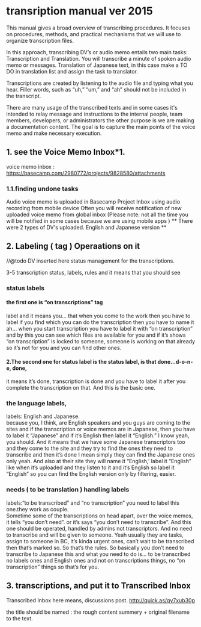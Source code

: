 # transription manual ver 2015

This manual gives a broad overview of transcribing procedures. It focuses on procedures, methods, and practical mechanisms that we will use to organize transcription files.

In this approach, transcribing DV’s or audio memo entails two main tasks: Transcription and Translation.  You will transcribe a minute of spoken audio memo or messages.  Translation of Japanese text, in this case make a TO DO in translation list and assign the task to translator.

Transcriptions are created by listening to the audio file and typing what you hear. Filler words, such as “uh,” “um,” and “ah” should not be included in the transcript. 

There are many usage of the transcribed texts and in some cases it's intended to relay message and instructions to the internal people, team members, developers, or administrators the other purpose is we are making a documentation content. The goal is to capture the main points of the voice memo and make necessary execution.


## 1. see the Voice Memo Inbox*1.
voice memo inbox : 
https://basecamp.com/2980772/projects/9828580/attachments

### 1.1.finding undone tasks
Audio voice memo is uploaded in Basecamp Project Inbox using audio recording from mobile device 
 Often you will receive  notification of new uploaded voice memo from global inbox (Please note: not all the time you will be notified in some cases because we are using mobile apps )
** There were 2 types of DV's uploaded. English and Japanese version **



## 2. Labeling ( tag ) Operaations on it
//@todo DV inserted here
status management for the transcriptions.

3-5 transcription status, labels, rules and it means that you should see
### status labels
#### the first one is “on transcriptions” tag  
label and it means you… that when you come to the work then you have to label if you find which you can do the transcription then you have to name it ah… when you start transcription you have to label it with “on transcription” and by this you can see which files are available for you and if it’s shows “on transcription” is locked to someone, someone is working on that already so it’s not for you and you can find other ones.   

#### 2.The second one for status label is the status label, is that done…d-o-n-e, done,  
  
it means it’s done, transcription is done and you have to label it after you complete the transcription on that. And this is the basic one.   

### the language labels, 
labels: English and Japanese.  
because you, I think, are English speakers and you guys are coming to the sites and if the transcription or voice memos are in Japanese, then you have to label it “Japanese” and if it’s English then label it “English.” I know yeah, you should. And it means that we have some Japanese transcriptors too and they come to the site and they try to find the ones they need to transcribe and then it’s done I mean simply they can find the Japanese ones only yeah. And also at their site they will name it “English,’ label it “English” like when it’s uploaded and they listen to it and it’s English so label it “English” so you can find the English version only by filtering, easier.   
  
### needs ( to be translation ) handling labels
labels:“to be transcribed” and “no transcription”
you need to label this one.they work as  couple.  
Sometime some of the transcriptions on head apart, over the voice memos, it tells “you don’t need”. or it’s says “you don’t need to transcribe”. 
And this one should be operated, handled by admins not transcriptors. And no need to transcribe and will be given to someone. 
Yeah usually they are tasks, assign to someone in BC, it’s kinda urgent ones, can’t wait to be transcribed then that’s marked so. So that’s the rules.
So basically you don’t need to transcribe to Japanese this and what you need to do is… to be transcribed no labels ones and English ones and not on transcriptions things, no “on transcription” things so that’s for you.




## 3. transcriptions, and put it to Transcribed Inbox
Transcribed Inbox here means, discussions post.
http://quick.as/qy7xub30p

the title should be named : the rough content summery + original filename to the text.

